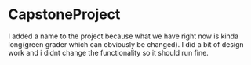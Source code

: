 # CapstoneProject
I added a name to the project because what we have right now is kinda long(green grader which can obviously be changed). I did a bit of design work and i didnt change the functionality so it should run fine.
